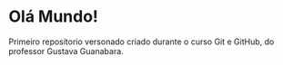 # Olá Mundo!
 Primeiro reposítorio versonado criado durante o curso Git e GitHub, do professor Gustava Guanabara.
